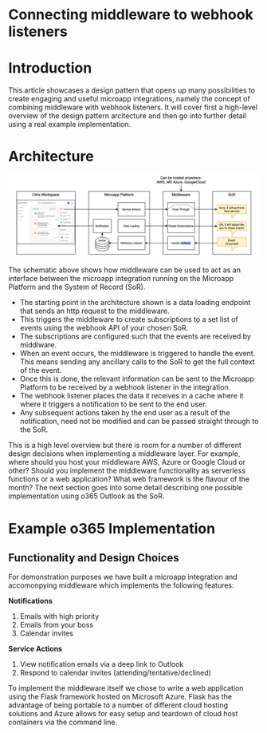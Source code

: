 # Connecting middleware to webhook listeners

# Introduction

This article showcases a design pattern that opens up many possibilities to create engaging and useful microapp integrations, namely the concept of combining middleware with webhook listeners. It will cover first a high-level overview of the design pattern arcitecture and then go into further detail using a real example implementation.

# Architecture

![Middlware Architecture](/architecture.png)

The schematic above shows how middleware can be used to act as an interface between the microapp integration running on the Microapp Platform and the System of Record (SoR).

-  The starting point in the architecture shown is a data loading endpoint that sends an http request to the middleware.
-  This triggers the middleware to create subscriptions to a set list of events using the webhook API of your chosen SoR.
-  The subscriptions are configured such that the events are received by middlware.
-  When an event occurs, the middleware is triggered to handle the event. This means sending any ancillary calls to the SoR to get the full context of the event.
-  Once this is done, the relevant information can be sent to the Microapp Platform to be received by a webhook listener in the integration.
-  The webhook listener places the data it receives in a cache where it where it triggers a notification to be sent to the end user.
-  Any subsequent actions taken by the end user as a result of the notification, need not be modified and can be passed straight through to the SoR.

This is a high level overview but there is room for a number of different design decisions when implementing a middleware layer. For example, where should you host your middleware AWS, Azure or Google Cloud or other? Should you implement the middleware functionality as serverless functions or a web application? What web framework is the flavour of the month? The next section goes into some detail describing one possible implementation using o365 Outlook as the SoR.

# Example o365 Implementation

## Functionality and Design Choices

For demonstration purposes we have built a microapp integration and accomonpying middleware which implements the following features:

**Notifications**
1.  Emails with high priority
1.  Emails from your boss
1.  Calendar invites

**Service Actions**
1.  View notification emails via a deep link to Outlook
1.  Respond to calendar invites (attending/tentative/declined)

To implement the middleware itself we chose to write a web application using the Flask framework hosted on Microsoft Azure. Flask has the advantage of being portable to a number of different cloud hosting solutions and Azure allows for easy setup and teardown of cloud host containers via the command line.


